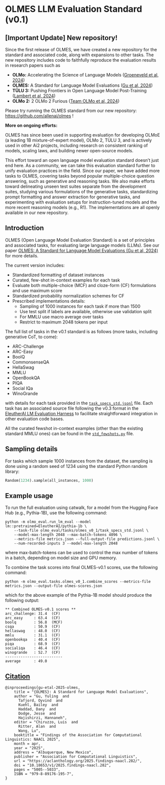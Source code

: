 # OLMES LLM Evaluation Standard (v0.1)

## [Important Update] New repository! 
Since the first release of OLMES, we have created a new repository for the standard and associated code, along with expansions to other tasks. The new repository includes code to faithfully reproduce the 
evaluation results in research papers such as
   * **OLMo:** Accelerating the Science of Language Models ([Groeneveld et al, 2024](https://www.semanticscholar.org/paper/ac45bbf9940512d9d686cf8cd3a95969bc313570))
   * **OLMES:** A Standard for Language Model Evaluations ([Gu et al, 2024](https://www.semanticscholar.org/paper/c689c37c5367abe4790bff402c1d54944ae73b2a))
   * **TÜLU 3:** Pushing Frontiers in Open Language Model Post-Training ([Lambert et al, 2024](https://www.semanticscholar.org/paper/T/%22ULU-3%3A-Pushing-Frontiers-in-Open-Language-Model-Lambert-Morrison/5ca8f14a7e47e887a60e7473f9666e1f7fc52de7))
   * **OLMo 2:** 2 OLMo 2 Furious ([Team OLMo et al, 2024](https://arxiv.org/abs/2501.00656))

Please try running the OLMES standard from our new repository:
https://github.com/allenai/olmes !

**More on ongoing efforts:**

OLMES has since been used in supporting evaluation for developing OLMoE (a leading 1B mixture-of-expert model), OLMo 2, TÜLU 3, and is actively used in other Ai2 projects, including research on consistent ranking of models, scaling laws, and building newer open-source models. 

This effort toward an open language model evaluation standard doesn’t just end here. As a community, we can take this evaluation standard further to unify evaluation practices in the field. Since our paper, we have added more tasks to OLMES, covering tasks beyond popular multiple-choice question answering, such as generative and reasoning tasks. We also make efforts toward delineating unseen test suites separate from the development suites, studying various formulations of the generative tasks, standardizing prompt formatting and answer extraction for generative tasks, and experimenting with evaluation setups for instruction-tuned models and the more recent reasoning models (e.g., R1).  The implementations are all openly available in our new repository.



## Introduction

OLMES (Open Language Model Evaluation Standard) is a set of principles and associated tasks, 
for evaluating large language models (LLMs). See our paper [OLMES: A Standard for Language Model Evaluations (Gu et al, 2024)](https://www.semanticscholar.org/paper/OLMES%3A-A-Standard-for-Language-Model-Evaluations-Gu-Tafjord/c689c37c5367abe4790bff402c1d54944ae73b2a) for more details.

The current version includes:

   * Standardized formatting of dataset instances
   * Curated, few-shot in-context examples for each task
   * Evaluate both multiple-choice (MCF) and cloze-form (CF) formulations and use maximum score
   * Standardized probability normalization schemes for CF
   * Prescribed implementations details:
       * Sampling of 1000 instances for each task if more than 1500
       * Use test split if labels are available, otherwise use validation split
       * For MMLU use macro average over tasks
       * Restrict to maximum 2048 tokens per input


The full list of tasks in the v0.1 standard is as follows (more tasks, including generative CoT, to come):

   * ARC-Challenge
   * ARC-Easy
   * BoolQ
   * CommonsenseQA
   * HellaSwag
   * MMLU
   * OpenBookQA
   * PIQA
   * Social IQa
   * WinoGrande

with details for each task provided in the [`task_specs_std.jsonl`](task_specs_std.jsonl) file. Each task has an
associated source file following the v0.3 format in 
the [EleutherAI LM Evaluation Harness](https://github.com/EleutherAI/lm-evaluation-harness) to facilitate
straightforward integration in other evaluation code bases.

All the curated fewshot in-context examples (other than the existing standard MMLU ones) can be found
in the [`std_fewshots.py`](std_fewshot.py) file.


## Sampling details

For tasks which sample 1000 instances from the dataset, the sampling is done
using a random seed of 1234 using the standard Python random library:

```python
Random(1234).sample(all_instances, 1000)
```


## Example usage

To run the full evaluation using catwalk, for a model from the Hugging Face Hub (e.g., Pythia-1B), use the 
following command:

```commandline
python -m olmo_eval.run_lm_eval --model lm::pretrained=EleutherAI/pythia-1b \
    --task-file olmo_eval/tasks/olmes_v0_1/task_specs_std.jsonl \
    --model-max-length 2048 --max-batch-tokens 4096 \
    --metrics-file metrics.json --full-output-file predictions.jsonl \
    --num-recorded-inputs 3 --model-max-length 2048
```

where max-batch-tokens can be used to control the max number of tokens in a batch, depending on 
model size and GPU memory.

To combine the task scores into final OLMES-v0.1 scores, use the following command:

```commandline
python -m olmo_eval.tasks.olmes_v0_1.combine_scores --metrics-file metrics.json --output-file olmes-scores.json
```

which for the above example of the Pythia-1B model should produce the following output:
```
** Combined OLMES-v0.1 scores **
arc_challenge: 31.4  (CF)
arc_easy     : 63.4  (CF)
boolq        : 56.8  (MCF)
csqa         : 50.9  (CF)
hellaswag    : 48.0  (CF)
mmlu         : 31.1  (CF)
openbookqa   : 40.4  (CF)
piqa         : 68.9  (CF)
socialiqa    : 46.4  (CF)
winogrande   : 52.7  (CF)
--------------------------
average      : 49.0
```


## [Citation](https://arxiv.org/abs/2406.08446)

```
@inproceedings{gu-etal-2025-olmes,
    title = "{OLMES}: A Standard for Language Model Evaluations",
    author = "Gu, Yuling  and
      Tafjord, Oyvind  and
      Kuehl, Bailey  and
      Haddad, Dany  and
      Dodge, Jesse  and
      Hajishirzi, Hannaneh",
    editor = "Chiruzzo, Luis  and
      Ritter, Alan  and
      Wang, Lu",
    booktitle = "Findings of the Association for Computational Linguistics: NAACL 2025",
    month = apr,
    year = "2025",
    address = "Albuquerque, New Mexico",
    publisher = "Association for Computational Linguistics",
    url = "https://aclanthology.org/2025.findings-naacl.282/",
    doi = "10.18653/v1/2025.findings-naacl.282",
    pages = "5005--5033",
    ISBN = "979-8-89176-195-7",
}
```